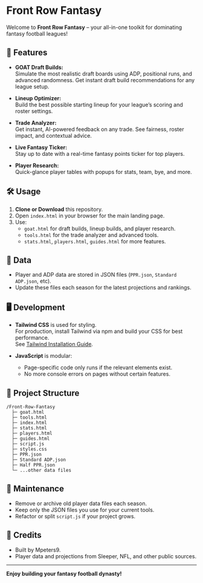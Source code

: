 # Front Row Fantasy

Welcome to **Front Row Fantasy** – your all-in-one toolkit for dominating fantasy football leagues!

## 🚀 Features

- **GOAT Draft Builds:**  
  Simulate the most realistic draft boards using ADP, positional runs, and advanced randomness. Get instant draft build recommendations for any league setup.

- **Lineup Optimizer:**  
  Build the best possible starting lineup for your league’s scoring and roster settings.

- **Trade Analyzer:**  
  Get instant, AI-powered feedback on any trade. See fairness, roster impact, and contextual advice.

- **Live Fantasy Ticker:**  
  Stay up to date with a real-time fantasy points ticker for top players.

- **Player Research:**  
  Quick-glance player tables with popups for stats, team, bye, and more.

## 🛠️ Usage

1. **Clone or Download** this repository.
2. Open `index.html` in your browser for the main landing page.
3. Use:
   - `goat.html` for draft builds, lineup builds, and player research.
   - `tools.html` for the trade analyzer and advanced tools.
   - `stats.html`, `players.html`, `guides.html` for more features.

## 📝 Data

- Player and ADP data are stored in JSON files (`PPR.json`, `Standard ADP.json`, etc).
- Update these files each season for the latest projections and rankings.

## 🖥️ Development

- **Tailwind CSS** is used for styling.  
  For production, install Tailwind via npm and build your CSS for best performance.  
  See [Tailwind Installation Guide](https://tailwindcss.com/docs/installation).

- **JavaScript** is modular:  
  - Page-specific code only runs if the relevant elements exist.
  - No more console errors on pages without certain features.

## 📁 Project Structure

```
/Front-Row-Fantasy
  ├─ goat.html
  ├─ tools.html
  ├─ index.html
  ├─ stats.html
  ├─ players.html
  ├─ guides.html
  ├─ script.js
  ├─ styles.css
  ├─ PPR.json
  ├─ Standard ADP.json
  ├─ Half PPR.json
  └─ ...other data files
```

## 🧹 Maintenance

- Remove or archive old player data files each season.
- Keep only the JSON files you use for your current tools.
- Refactor or split `script.js` if your project grows.

## 🙏 Credits

- Built by Mpeters9.
- Player data and projections from Sleeper, NFL, and other public sources.

---

**Enjoy building your fantasy football dynasty!**
